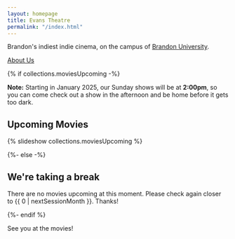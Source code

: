 ```yaml
---
layout: homepage
title: Evans Theatre
permalink: "/index.html"
---
```


Brandon's indiest indie cinema, on the campus of [Brandon University](https://www.brandonu.ca/).

[About Us](/about/)

{% if collections.moviesUpcoming -%}

<aside>
	<strong>Note:</strong> Starting in January 2025, our Sunday shows will be at <strong>2:00pm</strong>, so you can come check out a show in the afternoon and be home before it gets too dark.
</aside>

## Upcoming Movies

{% slideshow collections.moviesUpcoming %}

{%- else -%}

## We're taking a break

There are no movies upcoming at this moment. Please check again closer to {{ 0 | nextSessionMonth }}. Thanks!

{%- endif %}

See you at the movies!